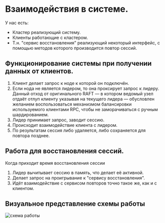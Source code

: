 # Взаимодействия в системе.

У нас есть:

* Кластер реализующий систему.
* Клиенты работающие с кластером.
* Т.н. "сервис восстановления" реализующий некоторый интерфейс, с помощью методов которого производится повтор сессий.

## Функционирование системы при получении данных от клиентов.

1. Клиент делает запрос к ноде к которой он подключён.
2. Если нода не является лидером, то она проксирует запрос к лидеру. Данный отход от оригинального RAFT — в котором 
   ведомый узел отдаёт отлуп клиенту указывая на текущего лидера — обусловлен желанием воспользоваться механизмом
   балансировки используемого клиентами RPC, чтобы не заморачиваться с ручным шардированием.
3. Лидер принимает запрос, заводит сессию.
4. Происходит взаимодействие клиента с лидером.
5. По результатам сессия либо удаляется, либо сохраняется для повтора позднее.

## Работа для восстановления сессий.

Когда приходит время восстановления сессии

1. Лидер вычитывает сессию в память, что делает её активной.
2. Делает запрос на проигрывание к "сервису восстановления".
3. Идёт взаимодействие с сервисом повторов точно такое же, как и с клиентом.

## Визуальное представление схемы работы

![схема работы](interaction.png)